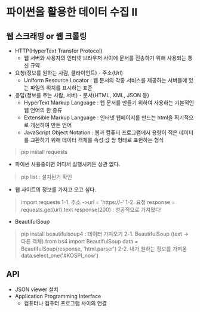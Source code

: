 # 파이썬을 활용한 데이터 수집 Ⅱ

## 웹 스크래핑 or 웹 크롤링
- HTTP(HyperText Transfer Protocol)
     - 웹 서버와 사용자의 인터넷 브라우저 사이에 문서를 전송하기 위해 사용되는 통신 규약
- 요청(정보를 원하는 사람, 클라이언트) - 주소(Url)
    - Uniform Resource Locator : 웹 문서의 각종 서비스를 제공하는 서버들에 있는 파일의 위치를 표시하는 표준
- 응답(정보를 주는 사람, 서버) - 문서(HTML, XML, JSON 등)
    - HyperText Markup Language : 웹 문서를 만들기 위하여 사용하는 기본적인 웹 언어의 한 종류
    - Extensible Markup Language : 인터넷 웹페이지를 만드는 html을 획기적으로 개선하여 만든 언어
    - JavaScript Object Notation : 웹과 컴퓨터 프로그램에서 용량이 적은 데이터를 교환하기 위해 데이터 객체를 속성·값 쌍 형태로 표현하는 형식

> pip install requests
- 파이썬 사용중이면 어디서 실행시키든 상관 없다.
> pip list : 설치된거 확인
- 웹 사이트의 정보를 가지고 오고 싶다.
>  import requests
1-1. 주소
->url = 'https://-'
1-2. 요청
> response = requests.get(url).text
> response(200) : 성공적으로 가져왔다!
- BeautifulSoup
> pip install beautifulsoup4 : 데이터 가져오기
2-1. BeautifulSoup (text -> 다른 객체)
> from bs4 import BeautifulSoup
> data = BeautifulSoup(response, 'html.parser')
2-2. 내가 원하는 정보를 가져옴
> data.select_one('#KOSPI_now')

## API
- JSON viewer 설치
- Application Programming Interface
    - 컴퓨터나 컴퓨터 프로그램 사이의 연결
